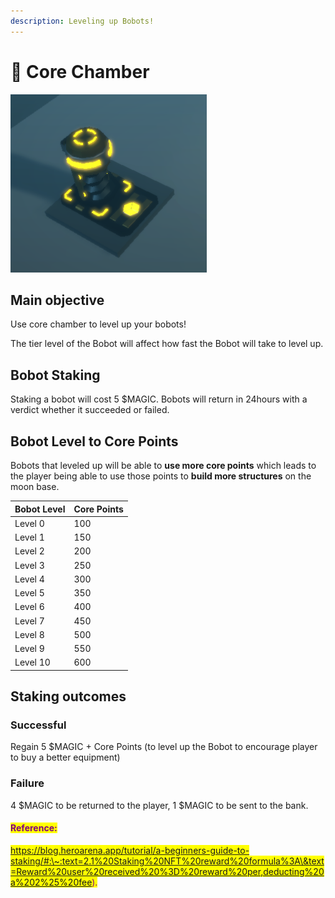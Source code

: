 ```yaml
---
description: Leveling up Bobots!
---
```


# 🔋 Core Chamber

![Core Chamber on moon base - WIP](<../../.gitbook/assets/image (4) (1).png>)

## Main objective

Use core chamber to level up your bobots!

The tier level of the Bobot will affect how fast the Bobot will take to level up.&#x20;

## Bobot Staking

Staking a bobot will cost 5 $MAGIC. Bobots will return in 24hours with a verdict whether it succeeded or failed.

## Bobot Level to Core Points

Bobots that leveled up will be able to **use more core points** which leads to the player being able to use those points to **build more structures** on the moon base.

| Bobot Level | Core Points |
| ----------- | ----------- |
| Level 0     | 100         |
| Level 1     | 150         |
| Level 2     | 200         |
| Level 3     | 250         |
| Level 4     | 300         |
| Level 5     | 350         |
| Level 6     | 400         |
| Level 7     | 450         |
| Level 8     | 500         |
| Level 9     | 550         |
| Level 10    | 600         |

## Staking outcomes

### **Successful**&#x20;

Regain 5 $MAGIC + Core Points (to level up the Bobot to encourage player to buy a better equipment)

### **Failure**

4 $MAGIC to be returned to the player, 1 $MAGIC to be sent to the bank.

#### <mark style="color:purple;">Reference:</mark>&#x20;

<mark style="color:purple;">https://blog.heroarena.app/tutorial/a-beginners-guide-to-staking/#:\~:text=2.1%20Staking%20NFT%20reward%20formula%3A\&text=Reward%20user%20received%20%3D%20reward%20per,deducting%20a%202%25%20fee).</mark>
